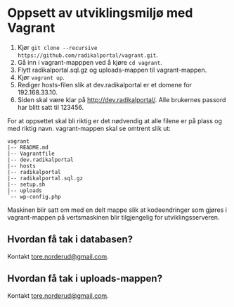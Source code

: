 # Oppsett av utviklingsmiljø med Vagrant

1. Kjør `git clone --recursive https://github.com/radikalportal/vagrant.git`.
2. Gå inn i vagrant-mapppen ved å kjøre `cd vagrant`.
3. Flytt radikalportal.sql.gz og uploads-mappen til vagrant-mappen.
4. Kjør `vagrant up`.
5. Rediger hosts-filen slik at dev.radikalportal er et domene for 192.168.33.10.
6. Siden skal være klar på http://dev.radikalportal/. Alle brukernes passord har blitt satt til 123456.

For at oppsettet skal bli riktig er det nødvendig at alle filene er på plass og med riktig navn. vagrant-mappen skal se omtrent slik ut:

```
vagrant
|-- README.md
|-- Vagrantfile
|-- dev.radikalportal
|-- hosts
|-- radikalportal
|-- radikalportal.sql.gz
|-- setup.sh
|-- uploads
`-- wp-config.php
```

Maskinen blir satt om med en delt mappe slik at kodeendringer som gjøres i vagrant-mappen på vertsmaskinen blir tilgjengelig for utviklingsserveren.

## Hvordan få tak i databasen?

Kontakt tore.norderud@gmail.com.

## Hvordan få tak i uploads-mappen?

Kontakt tore.norderud@gmail.com.
